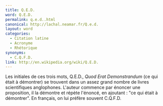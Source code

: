 ```yaml
---
title: Q.E.D.
word: Q.E.D.
permalink: q.e.d..html
canonical: http://lachal.neamar.fr/Q.e.d.
layout: word
categories:
  - Citation latine
  - Acronyme
  - Rhétorique
synonyms:
  - C.Q.F.D.
link: http://en.wikipedia.org/wiki/Q.E.D.
---
```


Les initiales de ces trois mots, Q.E.D., *Quod Erat Demonstrandum* (ce qui était à démontrer) se trouvent dans un assez grand nombre de livres scientifiques anglophones.
L'auteur commence par énoncer une proposition, il la démontre et répète l'énoncé, en ajoutant : "ce qui était à démontrer".
En français, on lui préfère souvent C.Q.F.D.

